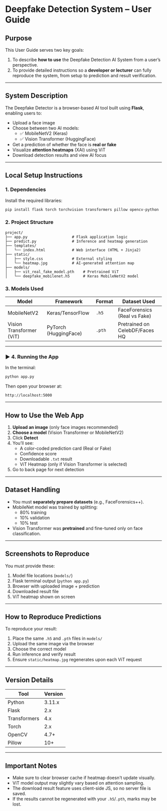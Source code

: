 # Deepfake Detection System – User Guide

## Purpose

This User Guide serves two key goals:
1. To describe **how to use** the Deepfake Detection AI System from a user’s perspective.
2. To provide detailed instructions so a **developer or lecturer** can fully reproduce the system, from setup to prediction and result verification.

---

## System Description

The Deepfake Detector is a browser-based AI tool built using **Flask**, enabling users to:
- Upload a face image
- Choose between two AI models:
  - ✅ MobileNetV2 (Keras)
  - ✅ Vision Transformer (HuggingFace)
- Get a prediction of whether the face is **real or fake**
- Visualize **attention heatmaps** (XAI) using ViT
- Download detection results and view AI focus

---

## Local Setup Instructions

### 1. Dependencies
Install the required libraries:
```bash
pip install flask torch torchvision transformers pillow opencv-python
```

### 2. Project Structure
```
project/
├── app.py                    # Flask application logic
├── predict.py                # Inference and heatmap generation
├── templates/
│   └── index.html            # Web interface (HTML + Jinja2)
├── static/
│   ├── style.css             # External styling
│   └── heatmap.jpg           # AI-generated attention map
├── models/
│   ├── vit_real_fake_model.pth    # Pretrained ViT
│   └── deepfake_mobilenet.h5      # Keras MobileNetV2 model
```

### 3. Models Used

| Model          | Framework  | Format              | Dataset Used                     |
|----------------|------------|---------------------|----------------------------------|
| MobileNetV2    | Keras/TensorFlow | `.h5`        | FaceForensics (Real vs Fake)     |
| Vision Transformer (ViT) | PyTorch (HuggingFace) | `.pth` | Pretrained on CelebDF/Faces HQ  |

---

### ▶ 4. Running the App

In the terminal:
```bash
python app.py
```
Then open your browser at:
```
http://localhost:5000
```

---

## How to Use the Web App

1. **Upload an image** (only face images recommended)
2. **Choose a model** (Vision Transformer or MobileNetV2)
3. Click **Detect**
4. You’ll see:
   - A color-coded prediction card (Real or Fake)
   - Confidence score
   - Downloadable `.txt` result
   - ViT Heatmap (only if Vision Transformer is selected)
5. Go to back page for next detection

---

## Dataset Handling

- You must **separately prepare datasets** (e.g., FaceForensics++).
- MobileNet model was trained by splitting:
  - 80% training
  - 10% validation
  - 10% test
- Vision Transformer was **pretrained** and fine-tuned only on face classification.

---

## Screenshots to Reproduce

You must provide these:
1. Model file locations (`models/`)
2. Flask terminal output (`python app.py`)
3. Browser with uploaded image + prediction
4. Downloaded result file
5. ViT heatmap shown on screen

---

## How to Reproduce Predictions

To reproduce your result:
1. Place the same `.h5` and `.pth` files in `models/`
2. Upload the same image via the browser
3. Choose the correct model
4. Run inference and verify result
5. Ensure `static/heatmap.jpg` regenerates upon each ViT request

---

## Version Details

| Tool              | Version         |
|-------------------|-----------------|
| Python            | 3.11.x          |
| Flask             | 2.x             |
| Transformers      | 4.x             |
| Torch             | 2.x             |
| OpenCV            | 4.7+            |
| Pillow            | 10+             |

---

## Important Notes

- Make sure to clear browser cache if heatmap doesn't update visually.
- ViT model output may slightly vary based on attention sampling.
- The download result feature uses client-side JS, so no server file is saved.
- If the results cannot be regenerated with your `.h5`/`.pth`, marks may be lost.
